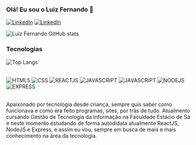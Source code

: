 ### Olá! Eu sou o Luiz Fernando 👋

[![LinkedIn](https://img.shields.io/badge/LinkedIn-0077B5?style=for-the-badge&logo=linkedin&logoColor=white)](https://www.linkedin.com/in/luizfsb/)
[![LinkedIn](https://img.shields.io/badge/Portfolio-FF5722?style=for-the-badge&logo=blogger&logoColor=white)](https://luizfernandosb.github.io/luizfernando-portfolio//)


![Luiz Fernando GitHub stats](https://github-readme-stats.vercel.app/api?username=luizfernandosb&show_icons=true&theme=dracula)

### Tecnologias

![Top Langs](https://github-readme-stats.vercel.app/api/top-langs/?username=luizfernandosb&hide_progress=compact)

<div style="display: inline_block"><br/>
<img align="center" alt="HTML5" src="https://img.shields.io/badge/HTML5-E34F26?style=for-the-badge&logo=html5&logoColor=white">
<img align="center" alt="CSS" src="https://img.shields.io/badge/CSS3-1572B6?style=for-the-badge&logo=css3&logoColor=white">
<img align="center" alt="REACTJS" src="https://img.shields.io/badge/React-20232A?style=for-the-badge&logo=react&logoColor=61DAFB">
<img align="center" alt="JAVASCRIPT" src="https://img.shields.io/badge/JavaScript-F7DF1E?style=for-the-badge&logo=javascript&logoColor=black">
  <img align="center" alt="JAVASCRIPT" src=" https://img.shields.io/badge/typescript-%23007ACC.svg?style=for-the-badge&logo=typescript&logoColor=white">
<img align="center" alt="NODEJS" src="https://img.shields.io/badge/Node.js-43853D?style=for-the-badge&logo=node.js&logoColor=white">
<img align="center" alt="EXPRESS" src="https://img.shields.io/badge/Express.js-404D59?style=for-the-badge">
</div><br/>

Apaixonado por tecnologia desde criança, sempre quis saber como funcionava e como era feito programas, sites, por trás de tudo. Atualmento cursando Gestão de Tecnologia da Informação na Faculdade Estácio de Sá e neste momento estudando de forma autodidata atualmente ReactJS, NodeJS e Express, e assim eu vou, sempre em busca de mais e mais conhecimento na área da tecnologia.

